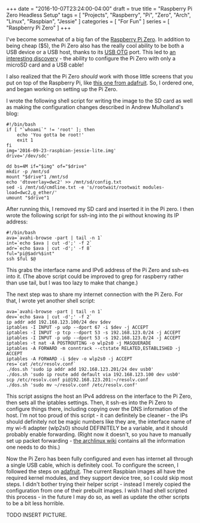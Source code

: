 +++
date = "2016-10-07T23:24:00-04:00"
draft = true
title = "Raspberry Pi Zero Headless Setup"
tags = [ "Projects", "Raspberry", "Pi", "Zero", "Arch", "Linux", "Raspbian", "Jessie" ]
categories = [ "For Fun" ]
series = [ "Raspberry Pi Zero" ]
+++

I've become somewhat of a big fan of the
[Raspberry Pi Zero](https://www.raspberrypi.org/products/pi-zero/).
In addition to being cheap ($5), the Pi Zero also has the really cool ability to
be both a USB device or a USB host, thanks to its
[USB OTG](https://en.wikipedia.org/wiki/USB_On-The-Go) port.
This led to [an interesting discovery](http://blog.gbaman.info/?p=791) - the
ability to configure the Pi Zero with only a microSD card and a USB cable!  

I also realized that the Pi Zero *should* work with those little screens that
you put on top of the Raspberry Pi, like
[this one from adafruit](https://www.adafruit.com/product/2315). So, I ordered
one, and began working on setting up the Pi Zero.  

I wrote the following shell script for writing the image to the SD card as well
as making the configuration changes described in Andrew Mulholland's blog:  
```
#!/bin/bash
if [ "`whoami`" != 'root' ]; then
    echo 'You gotta be root!'
    exit 1
fi
img='2016-09-23-raspbian-jessie-lite.img'
drive='/dev/sdc'

dd bs=4M if="$img" of="$drive"
mkdir -p /mnt/sd
mount "$drive"1 /mnt/sd
echo 'dtoverlay=dwc2' >> /mnt/sd/config.txt
sed -i /mnt/sd/cmdline.txt -e 's/rootwait/rootwait modules-load=dwc2,g_ether/'
umount "$drive"1
```
After running this, I removed my SD card and inserted it in the Pi zero.
I then wrote the following script for ssh-ing into the pi without knowing
its IP address:
```
#!/bin/bash
ava=`avahi-browse -part | tail -n 1`
int=`echo $ava | cut -d';' -f 2`
adr=`echo $ava | cut -d';' -f 8`
ful="pi@$adr%$int"
ssh $ful $@
```
This grabs the interface name and IPv6 address of the Pi Zero and ssh-es into
it. (The above script could be improved to grep for raspberry rather than use
tail, but I was too lazy to make that change.)  

The next step was to share my internet connection with the Pi Zero. For that,
I wrote yet another shell script:
```
ava=`avahi-browse -part | tail -n 1`
dev=`echo $ava | cut -d';' -f 2`
ip addr add 192.168.123.100/24 dev $dev
iptables -I INPUT -p udp --dport 67 -i $dev -j ACCEPT
iptables -I INPUT -p tcp --dport 53 -s 192.168.123.0/24 -j ACCEPT
iptables -I INPUT -p udp --dport 53 -s 192.168.123.0/24 -j ACCEPT
iptables -t nat -A POSTROUTING -o wlp2s0 -j MASQUERADE
iptables -A FORWARD -m conntrack --ctstate RELATED,ESTABLISHED -j ACCEPT
iptables -A FORWARD -i $dev -o wlp2s0 -j ACCEPT
res=`cat /etc/resolv.conf`
./dos.sh 'sudo ip addr add 192.168.123.201/24 dev usb0'
./dos.sh 'sudo ip route add default via 192.168.123.100 dev usb0'
scp /etc/resolv.conf pi@192.168.123.201:~/resolv.conf
./dos.sh 'sudo mv ~/resolv.conf /etc/resolv.conf'
```
This script assigns the host an IPv4 address on the interface to the Pi Zero,
then sets all the iptables settings. Then, it ssh-es into the Pi Zero to
configure things there, including copying over the DNS information of the host.
I'm not too proud of this script - it can definitely be cleaner - the IPs should
definitely not be magic numbers like they are, the interface name of my wi-fi
adapter (wlp2s0) should DEFINITELY be a variable, and it should probably enable
forwarding. (Right now it doesn't, so you have to manually set up packet
forwarding -
[the archlinux wiki](https://wiki.archlinux.org/index.php/Internet_sharing)
contains all the information one needs to do this.)  

Now the Pi Zero has been fully configured and even has internet all through
a single USB cable, which is definitely cool. To configure the screen,
I followed the steps on
[adafruit](https://learn.adafruit.com/adafruit-2-2-pitft-hat-320-240-primary-display-for-raspberry-pi/easy-install).
The current Raspbian images all have the required kernel modules, and they
support device tree, so I could skip most steps. I didn't bother trying their
helper script - instead I merely copied the configuration from one of their
prebuilt images. I wish I had shell scripted this process - in the future I
may do so, as well as update the other scripts to be a bit less horrible.

TODO INSERT PICTURE.
